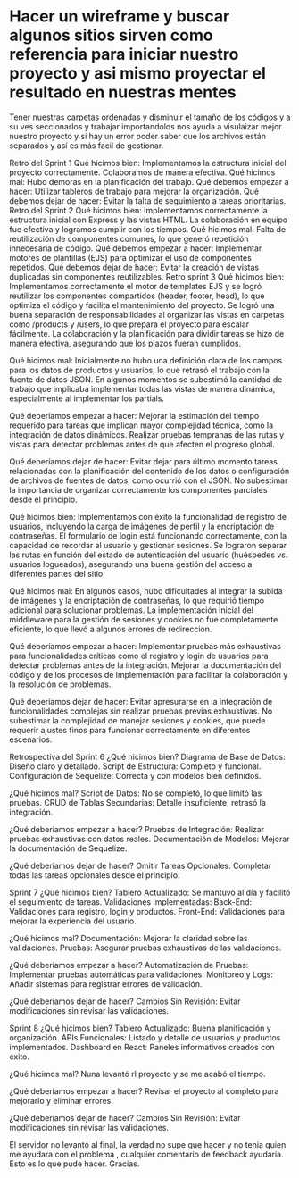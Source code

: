 # Hacer un wireframe y buscar algunos sitios sirven como referencia para iniciar nuestro proyecto y asi mismo proyectar el resultado en nuestras mentes

Tener nuestras carpetas ordenadas y disminuir el tamaño de los códigos y a su ves seccionarlos y trabajar importandolos nos ayuda a visulaizar mejor nuestro proyecto y si hay un error poder saber que los archivos están separados y así es más facil de gestionar.

Retro del Sprint 1
Qué hicimos bien:
Implementamos la estructura inicial del proyecto correctamente.
Colaboramos de manera efectiva.
Qué hicimos mal:
Hubo demoras en la planificación del trabajo.
Qué debemos empezar a hacer:
Utilizar tableros de trabajo para mejorar la organización.
Qué debemos dejar de hacer:
Evitar la falta de seguimiento a tareas prioritarias.
Retro del Sprint 2
Qué hicimos bien:
Implementamos correctamente la estructura inicial con Express y las vistas HTML.
La colaboración en equipo fue efectiva y logramos cumplir con los tiempos.
Qué hicimos mal:
Falta de reutilización de componentes comunes, lo que generó repetición innecesaria de código.
Qué debemos empezar a hacer:
Implementar motores de plantillas (EJS) para optimizar el uso de componentes repetidos.
Qué debemos dejar de hacer:
Evitar la creación de vistas duplicadas sin componentes reutilizables.
Retro sprint 3
Qué hicimos bien:
Implementamos correctamente el motor de templates EJS y se logró reutilizar los componentes compartidos (header, footer, head), lo que optimiza el código y facilita el mantenimiento del proyecto. Se logró una buena separación de responsabilidades al organizar las vistas en carpetas como /products y /users, lo que prepara el proyecto para escalar fácilmente. La colaboración y la planificación para dividir tareas se hizo de manera efectiva, asegurando que los plazos fueran cumplidos.

Qué hicimos mal:
Inicialmente no hubo una definición clara de los campos para los datos de productos y usuarios, lo que retrasó el trabajo con la fuente de datos JSON. En algunos momentos se subestimó la cantidad de trabajo que implicaba implementar todas las vistas de manera dinámica, especialmente al implementar los partials.

Qué deberíamos empezar a hacer:
Mejorar la estimación del tiempo requerido para tareas que implican mayor complejidad técnica, como la integración de datos dinámicos. Realizar pruebas tempranas de las rutas y vistas para detectar problemas antes de que afecten el progreso global.

Qué deberíamos dejar de hacer:
Evitar dejar para último momento tareas relacionadas con la planificación del contenido de los datos o configuración de archivos de fuentes de datos, como ocurrió con el JSON. No subestimar la importancia de organizar correctamente los componentes parciales desde el principio.

Qué hicimos bien:
Implementamos con éxito la funcionalidad de registro de usuarios, incluyendo la carga de imágenes de perfil y la encriptación de contraseñas. El formulario de login está funcionando correctamente, con la capacidad de recordar al usuario y gestionar sesiones. Se lograron separar las rutas en función del estado de autenticación del usuario (huéspedes vs. usuarios logueados), asegurando una buena gestión del acceso a diferentes partes del sitio.

Qué hicimos mal:
En algunos casos, hubo dificultades al integrar la subida de imágenes y la encriptación de contraseñas, lo que requirió tiempo adicional para solucionar problemas. La implementación inicial del middleware para la gestión de sesiones y cookies no fue completamente eficiente, lo que llevó a algunos errores de redirección.

Qué deberíamos empezar a hacer:
Implementar pruebas más exhaustivas para funcionalidades críticas como el registro y login de usuarios para detectar problemas antes de la integración. Mejorar la documentación del código y de los procesos de implementación para facilitar la colaboración y la resolución de problemas.

Qué deberíamos dejar de hacer:
Evitar apresurarse en la integración de funcionalidades complejas sin realizar pruebas previas exhaustivas. No subestimar la complejidad de manejar sesiones y cookies, que puede requerir ajustes finos para funcionar correctamente en diferentes escenarios.

Retrospectiva del Sprint 6
¿Qué hicimos bien?
Diagrama de Base de Datos: Diseño claro y detallado. Script de Estructura: Completo y funcional. Configuración de Sequelize: Correcta y con modelos bien definidos.

¿Qué hicimos mal?
Script de Datos: No se completó, lo que limitó las pruebas. CRUD de Tablas Secundarias: Detalle insuficiente, retrasó la integración.

¿Qué deberíamos empezar a hacer?
Pruebas de Integración: Realizar pruebas exhaustivas con datos reales. Documentación de Modelos: Mejorar la documentación de Sequelize.

¿Qué deberíamos dejar de hacer?
Omitir Tareas Opcionales: Completar todas las tareas opcionales desde el principio.

Sprint 7
¿Qué hicimos bien?
Tablero Actualizado: Se mantuvo al día y facilitó el seguimiento de tareas. Validaciones Implementadas: Back-End: Validaciones para registro, login y productos. Front-End: Validaciones para mejorar la experiencia del usuario.

¿Qué hicimos mal?
Documentación: Mejorar la claridad sobre las validaciones. Pruebas: Asegurar pruebas exhaustivas de las validaciones.

¿Qué deberíamos empezar a hacer?
Automatización de Pruebas: Implementar pruebas automáticas para validaciones. Monitoreo y Logs: Añadir sistemas para registrar errores de validación.

¿Qué deberíamos dejar de hacer?
Cambios Sin Revisión: Evitar modificaciones sin revisar las validaciones.

Sprint 8
¿Qué hicimos bien?
Tablero Actualizado: Buena planificación y organización. APIs Funcionales: Listado y detalle de usuarios y productos implementados. Dashboard en React: Paneles informativos creados con éxito.

¿Qué hicimos mal?
Nuna levantó rl proyecto y se me acabó el tiempo.

¿Qué deberíamos empezar a hacer?
Revisar el proyecto al completo para mejorarlo y eliminar errores.

¿Qué deberíamos dejar de hacer?
Cambios Sin Revisión: Evitar modificaciones sin revisar las validaciones.

El servidor no levantó al final, la verdad no supe que hacer y no tenia quien me ayudara con el problema , cualquier comentario de feedback ayudaria. Esto es lo que pude hacer. Gracias.
